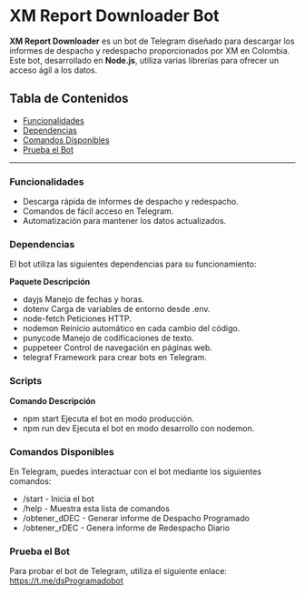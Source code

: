 # XM Report Downloader Bot

**XM Report Downloader** es un bot de Telegram diseñado para descargar los informes de despacho y redespacho proporcionados por XM en Colombia. Este bot, desarrollado en **Node.js**, utiliza varias librerías para ofrecer un acceso ágil a los datos.

## Tabla de Contenidos
- [Funcionalidades](#funcionalidades)
- [Dependencias](#dependencias)
- [Comandos Disponibles](#comandos-disponibles)
- [Prueba el Bot](#prueba-el-bot)


---

### Funcionalidades

- Descarga rápida de informes de despacho y redespacho.
- Comandos de fácil acceso en Telegram.
- Automatización para mantener los datos actualizados.


### Dependencias
El bot utiliza las siguientes dependencias para su funcionamiento:

**Paquete	Descripción**
- dayjs	Manejo de fechas y horas.
- dotenv	Carga de variables de entorno desde .env.
- node-fetch	Peticiones HTTP.
- nodemon	Reinicio automático en cada cambio del código.
- punycode	Manejo de codificaciones de texto.
- puppeteer	Control de navegación en páginas web.
- telegraf	Framework para crear bots en Telegram.

### Scripts
**Comando	Descripción**
- npm start	Ejecuta el bot en modo producción.
- npm run dev	Ejecuta el bot en modo desarrollo con nodemon.

### Comandos Disponibles
En Telegram, puedes interactuar con el bot mediante los siguientes comandos:

- /start - Inicia el bot
- /help - Muestra esta lista de comandos
- /obtener_dDEC - Generar informe de Despacho Programado
- /obtener_rDEC - Genera informe de Redespacho Diario

### Prueba el Bot
Para probar el bot de Telegram, utiliza el siguiente enlace: https://t.me/dsProgramadobot
